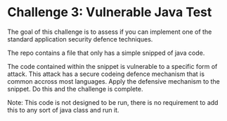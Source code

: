 <h1>Challenge 3: Vulnerable Java Test</h1>
The goal of this challenge is to assess if you can implement one of the standard application security defence techniques.

The repo contains a file that only has a simple snipped of java code.

The code contained within the snippet is vulnerable to a specific form of attack. This attack has a secure codeing defence mechanism that is common accross most languages.
Apply the defensive mechanism to the snippet. Do this and the challenge is complete.

Note: This code is not designed to be run, there is no requirement to add this to any sort of java class and run it.
